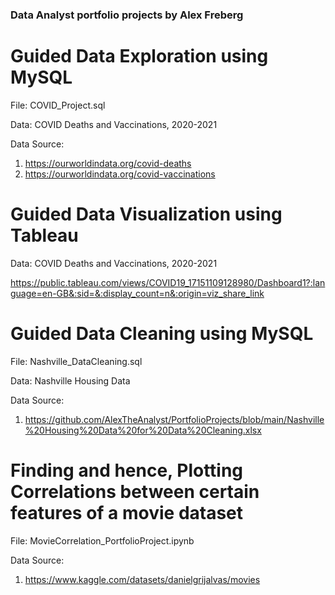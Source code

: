 ### Data Analyst portfolio projects by Alex Freberg
# Guided Data Exploration using MySQL
File: COVID_Project.sql

Data: COVID Deaths and Vaccinations, 2020-2021

Data Source: 
1. https://ourworldindata.org/covid-deaths
2. https://ourworldindata.org/covid-vaccinations


# Guided Data Visualization using Tableau

Data: COVID Deaths and Vaccinations, 2020-2021

https://public.tableau.com/views/COVID19_17151109128980/Dashboard1?:language=en-GB&:sid=&:display_count=n&:origin=viz_share_link



# Guided Data Cleaning using MySQL
File: Nashville_DataCleaning.sql

Data: Nashville Housing Data

Data Source: 
1. https://github.com/AlexTheAnalyst/PortfolioProjects/blob/main/Nashville%20Housing%20Data%20for%20Data%20Cleaning.xlsx


# Finding and hence, Plotting Correlations between certain features of a movie dataset
File: MovieCorrelation_PortfolioProject.ipynb

Data Source:
1. https://www.kaggle.com/datasets/danielgrijalvas/movies
